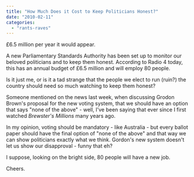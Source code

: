 ```yaml
---
title: "How Much Does it Cost to Keep Politicians Honest?"
date: "2010-02-11"
categories: 
  - "rants-raves"
---
```


£6.5 million per year it would appear.

A new Parliamentary Standards Authority has been set up to monitor our beloved politicians and to keep them honest. According to Radio 4 today, this has an annual budget of £6.5 million and will employ 80 people.

Is it just me, or is it a tad strange that the people we elect to run (ruin?) the country should need so much watching to keep them honest?

Someone mentioned on the news last week, when discussing Grodon Brown's proposal for the new voting system, that we should have an option that says "none of the above" - well, I've been saying that ever since I first watched _Brewster's Millions_ many years ago.

In my opinion, voting should be mandatory - like Australia - but every ballot paper should have the final option of "none of the above" and that way we can show politicians exactly what we think. Gordon's new system doesn't let us show our disapproval - funny that eh?

I suppose, looking on the bright side, 80 people will have a new job.

Cheers.
